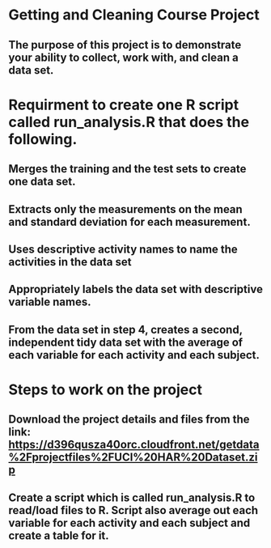 # Getting and Cleaning Course Project
## The purpose of this project is to demonstrate your ability to collect, work with, and clean a data set. 

# Requirment to create one R script called run_analysis.R that does the following.
## Merges the training and the test sets to create one data set.
## Extracts only the measurements on the mean and standard deviation for each measurement.
## Uses descriptive activity names to name the activities in the data set
## Appropriately labels the data set with descriptive variable names.
## From the data set in step 4, creates a second, independent tidy data set with the average of each variable for each activity and each subject.

# Steps to work on the project
## Download the project details and files from the link: https://d396qusza40orc.cloudfront.net/getdata%2Fprojectfiles%2FUCI%20HAR%20Dataset.zip
## Create a script which is called run_analysis.R to read/load files to R. Script also average out each variable for each activity and each subject and create a table for it.
